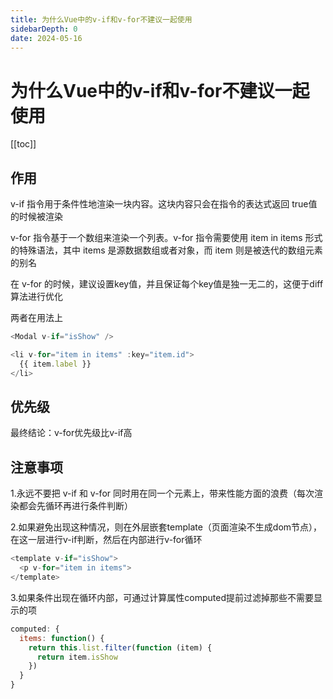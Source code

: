 ```yaml
---
title: 为什么Vue中的v-if和v-for不建议一起使用
sidebarDepth: 0
date: 2024-05-16
---
```


# 为什么Vue中的v-if和v-for不建议一起使用

[[toc]]

## 作用

v-if 指令用于条件性地渲染一块内容。这块内容只会在指令的表达式返回 true值的时候被渲染

v-for 指令基于一个数组来渲染一个列表。v-for 指令需要使用 item in items 形式的特殊语法，其中 items 是源数据数组或者对象，而 item 则是被迭代的数组元素的别名

在 v-for 的时候，建议设置key值，并且保证每个key值是独一无二的，这便于diff算法进行优化

两者在用法上

``` js
<Modal v-if="isShow" />

<li v-for="item in items" :key="item.id">
  {{ item.label }}
</li>
```

## 优先级

最终结论：v-for优先级比v-if高

## 注意事项

1.永远不要把 v-if 和 v-for 同时用在同一个元素上，带来性能方面的浪费（每次渲染都会先循环再进行条件判断）

2.如果避免出现这种情况，则在外层嵌套template（页面渲染不生成dom节点），在这一层进行v-if判断，然后在内部进行v-for循环
``` js
<template v-if="isShow">
  <p v-for="item in items">
</template>
```
3.如果条件出现在循环内部，可通过计算属性computed提前过滤掉那些不需要显示的项
``` js
computed: {
  items: function() {
    return this.list.filter(function (item) {
      return item.isShow
    })
  }
}
```